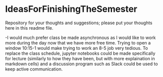 # IdeasForFinishingTheSemester
Repository for your thoughts and suggestions; please put your thoughts here in this readme file.


-I would much prefer class be made asynchronous as I would like to work more during the day
now that we have more free time. Trying to open a window 10:15-1 would make trying to work an
8-5 job very tedious. To replace the class schedule, jupyter notebooks could be made specifically
for lecture (similarly to how they have been, but with more explaination in markdown cells) and a
discussion program such as Slack could be used to keep active communication.
